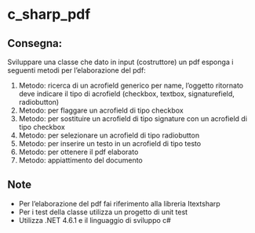 # c_sharp_pdf

## Consegna:
Sviluppare una classe che dato in input (costruttore) un pdf esponga i seguenti metodi per l’elaborazione del pdf:

1. Metodo: ricerca di un acrofield generico per name, l’oggetto ritornato deve indicare il tipo di acrofield (checkbox, textbox, signaturefield, radiobutton)
2. Metodo: per flaggare un acrofield di tipo checkbox
3. Metodo: per sostituire un acrofield di tipo signature con un acrofield di tipo checkbox
4. Metodo: per selezionare un acrofield di tipo radiobutton
5. Metodo: per inserire un testo in un acrofield di tipo testo
6. Metodo: per ottenere il pdf elaborato
6. Metodo: appiattimento del documento

## Note
* Per l’elaborazione del pdf fai riferimento alla libreria Itextsharp
* Per i test della classe utilizza un progetto di unit test
* Utilizza .NET 4.6.1 e il linguaggio di sviluppo c#
